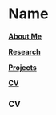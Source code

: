 # Name

[__About Me__](About.md)  

[__Research__](Research.md)   

[__Projects__](Projects.md)   

[__CV__](CV.md)   

### CV
